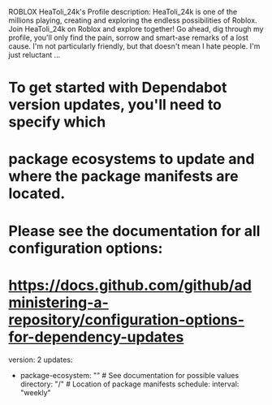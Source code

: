 ROBLOX
 HeaToli_24k's Profile
description: HeaToli_24k is one of the millions playing, creating and exploring the endless possibilities of Roblox. Join HeaToli_24k on Roblox and explore together! Go ahead, dig through my profile, you'll only find the pain, sorrow and smart-ase remarks of a lost cause. I'm not particularly friendly, but that doesn't mean I hate people. I'm just reluctant ...
# To get started with Dependabot version updates, you'll need to specify which
# package ecosystems to update and where the package manifests are located.
# Please see the documentation for all configuration options:
# https://docs.github.com/github/administering-a-repository/configuration-options-for-dependency-updates

version: 2
updates:
  - package-ecosystem: "" # See documentation for possible values
    directory: "/" # Location of package manifests
    schedule:
      interval: "weekly"

